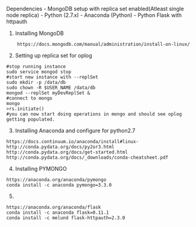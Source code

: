 Dependencies - MongoDB setup with replica set enabled(Atleast single node replica)
             - Python (2.7.x)
             - Anaconda (Python)
             - Python Flask with httpauth
             
1. Installing MongoDB
```
    https://docs.mongodb.com/manual/administration/install-on-linux/
```
2. Setting up replica set for oplog
```
#stop running instance
sudo service mongod stop
#start new instance with --replSet
sudo mkdir -p /data/db
sudo chown -R $USER_NAME /data/db
mongod --replSet myDevReplSet &
#connect to mongo
mongo
>rs.initiate()
#you can now start doing operations in mongo and should see oplog getting populated.
```
3. Installing Anaconda and configure for python2.7

```
https://docs.continuum.io/anaconda/install#linux-
http://conda.pydata.org/docs/py2or3.html
http://conda.pydata.org/docs/get-started.html
http://conda.pydata.org/docs/_downloads/conda-cheatsheet.pdf

```
4. Installing PYMONGO

```
https://anaconda.org/anaconda/pymongo
conda install -c anaconda pymongo=3.3.0
```
5.

````
https://anaconda.org/anaconda/flask
conda install -c anaconda flask=0.11.1
conda install -c melund flask-httpauth=2.3.0

````


